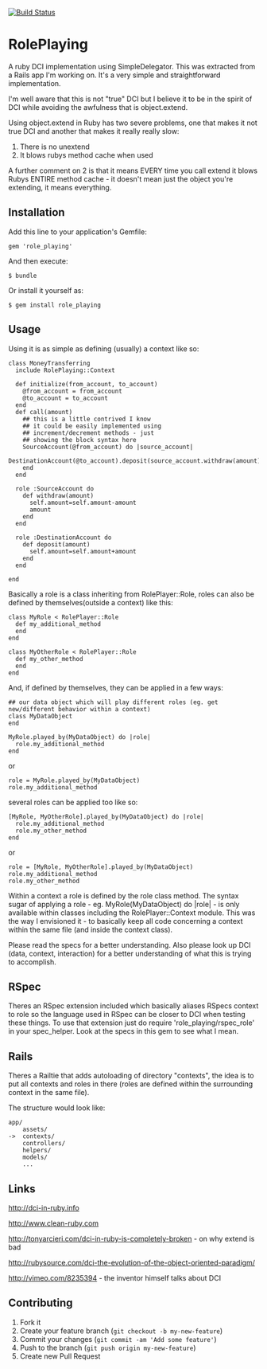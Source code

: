 [![Build Status](https://travis-ci.org/johnae/role_playing.png)](https://travis-ci.org/johnae/role_playing)

# RolePlaying

A ruby DCI implementation using SimpleDelegator. This was extracted from a Rails app I'm working on. It's a very simple and straightforward implementation.

I'm well aware that this is not "true" DCI but I believe it to be in the spirit of DCI while avoiding the awfulness that is object.extend.

Using object.extend in Ruby has two severe problems, one that makes it not true DCI and another that makes it really really slow:

1. There is no unextend
2. It blows rubys method cache when used

A further comment on 2 is that it means EVERY time you call extend it blows Rubys ENTIRE method cache - it doesn't mean just the object you're extending, it means everything.

## Installation

Add this line to your application's Gemfile:

    gem 'role_playing'

And then execute:

    $ bundle

Or install it yourself as:

    $ gem install role_playing

## Usage

Using it is as simple as defining (usually) a context like so:

    class MoneyTransferring
      include RolePlaying::Context
    
      def initialize(from_account, to_account)
        @from_account = from_account
        @to_account = to_account
      end
      def call(amount)
        ## this is a little contrived I know
        ## it could be easily implemented using
        ## increment/decrement methods - just
        ## showing the block syntax here
        SourceAccount(@from_account) do |source_account|
          DestinationAccount(@to_account).deposit(source_account.withdraw(amount))
        end
      end
    
      role :SourceAccount do
        def withdraw(amount)
          self.amount=self.amount-amount
          amount
        end
      end
    
      role :DestinationAccount do
        def deposit(amount)
          self.amount=self.amount+amount
        end
      end
    
    end

Basically a role is a class inheriting from RolePlayer::Role, roles can also be defined by themselves(outside a context) like this:

    class MyRole < RolePlayer::Role
      def my_additional_method
      end
    end
    
    class MyOtherRole < RolePlayer::Role
      def my_other_method
      end
    end

And, if defined by themselves, they can be applied in a few ways:

    ## our data object which will play different roles (eg. get new/different behavior within a context)
    class MyDataObject
    end
    
    MyRole.played_by(MyDataObject) do |role|
      role.my_additional_method
    end

or

    role = MyRole.played_by(MyDataObject)
    role.my_additional_method

several roles can be applied too like so:

    [MyRole, MyOtherRole].played_by(MyDataObject) do |role|
      role.my_additional_method
      role.my_other_method
    end

or

    role = [MyRole, MyOtherRole].played_by(MyDataObject)
    role.my_additional_method
    role.my_other_method

Within a context a role is defined by the role class method. The syntax sugar of applying a role - eg. MyRole(MyDataObject) do |role| - is only available within classes including the RolePlayer::Context module. This was the way I envisioned it - to basically keep all code concerning a context within the same file (and inside the context class).

Please read the specs for a better understanding. Also please look up DCI (data, context, interaction) for a better understanding of what this is trying to accomplish.

## RSpec

Theres an RSpec extension included which basically aliases RSpecs context to role so the language used in RSpec can be closer to DCI when testing these things.
To use that extension just do require 'role_playing/rspec_role' in your spec_helper. Look at the specs in this gem to see what I mean.

## Rails

Theres a Railtie that adds autoloading of directory "contexts", the idea is to put all contexts and roles in there (roles are defined within the surrounding
context in the same file).

The structure would look like:

    app/
        assets/
    ->  contexts/
        controllers/
        helpers/
        models/
        ...


## Links

http://dci-in-ruby.info

http://www.clean-ruby.com

http://tonyarcieri.com/dci-in-ruby-is-completely-broken - on why extend is bad

http://rubysource.com/dci-the-evolution-of-the-object-oriented-paradigm/

http://vimeo.com/8235394 - the inventor himself talks about DCI


## Contributing

1. Fork it
2. Create your feature branch (`git checkout -b my-new-feature`)
3. Commit your changes (`git commit -am 'Add some feature'`)
4. Push to the branch (`git push origin my-new-feature`)
5. Create new Pull Request
